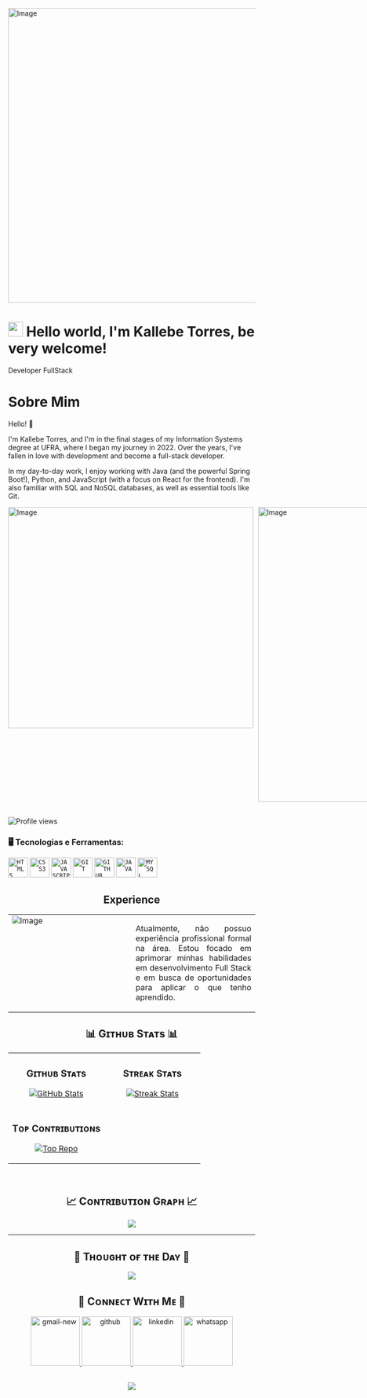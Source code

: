 <!--Banner-->
<img width="2000" height="600" alt="Image" src="https://github.com/user-attachments/assets/ba1ff09a-a7c7-44ab-ad01-a5aac48551fc" />

<!--Night Owl image-->



<!--Header Name-->
# <img src="https://emojis.slackmojis.com/emojis/images/1531849430/4246/blob-sunglasses.gif?1531849430" width="30"/> Hello world, I'm Kallebe Torres, be very welcome! 
Developer FullStack
<br /> 

<!--Start Intro-->   
# Sobre Mim
<p>
Hello! 🚀

I'm Kallebe Torres, and I'm in the final stages of my Information Systems degree at UFRA, where I began my journey in 2022. Over the years, I've fallen in love with development and become a full-stack developer.

In my day-to-day work, I enjoy working with Java (and the powerful Spring Boot!), Python, and JavaScript (with a focus on React for the frontend). I'm also familiar with SQL and NoSQL databases, as well as essential tools like Git.
</p>


<div style="display: flex; gap: 10px;">
  <img width="500" height="450" alt="Image" src="https://github.com/user-attachments/assets/c5b6b8f4-722b-4722-a3a2-5039f7ed9392" />
  <img width="360" height="600" alt="Image" src="https://github.com/user-attachments/assets/a1f753f4-1b57-4266-96b8-f7aff2d95a30" />
</div>

</br>
<p>
 <!--💻 Visit my [Portfolio](https://kiran1689.github.io) for more details about me.-->
</p>

<!--End Intro-->

<!--Profile Count Badge-->
 ![Profile views](https://komarev.com/ghpvc/?username=Kallebe-Torres)

### 🖥️ Tecnologias e Ferramentas: 
<code><img width="40px" src="https://cdn.jsdelivr.net/gh/devicons/devicon/icons/html5/html5-original-wordmark.svg" title = "HTML5"/></code>
<code><img width="40px" src="https://cdn.jsdelivr.net/gh/devicons/devicon/icons/css3/css3-original-wordmark.svg" title = "CSS3"/></code>
<code><img width="40px" src="https://cdn.jsdelivr.net/gh/devicons/devicon/icons/javascript/javascript-original.svg" title = "JAVASCRIPT"/></code>
<code><img width="40px" src="https://cdn.jsdelivr.net/gh/devicons/devicon/icons/git/git-original.svg" title = "GIT"/></code>
<code><img width="40px" src="https://cdn.jsdelivr.net/gh/devicons/devicon/icons/github/github-original.svg" title = "GITHUB"/></code>
<code><img width="40px" src="https://cdn.jsdelivr.net/gh/devicons/devicon/icons/java/java-original.svg" title = "JAVA"/></code>
<code><img width="40px" src="https://cdn.jsdelivr.net/gh/devicons/devicon/icons/mysql/mysql-original.svg" title = "MYSQL"/></code>

<h2 align="center"> Experience </h2>
<table style="width: 100%;">
  <tr>
    <td style="width: 50%; vertical-align: top;">
      <img alt="Image" src="https://github.com/user-attachments/assets/4ded96a5-dac9-4674-953a-a068ad4075fe" style="max-width: 100%;">
    </td>
    
  <td style="width: 50%; vertical-align: top;">
      <p style="text-align: justify;">
        Atualmente, não possuo experiência profissional formal na área. Estou focado em aprimorar minhas habilidades em desenvolvimento Full Stack e em busca de oportunidades para aplicar o que tenho aprendido.
      </p>
    </td>
  </tr>
</table>

<!--Github stats Table--> 
<h2 align="center">📊 Gɪᴛʜᴜʙ Sᴛᴀᴛs 📊</h2>

<table width="100%">
  <tr>
    <td width="50%">
      <h3 align="center"><strong>Gɪᴛʜᴜʙ Sᴛᴀᴛs</strong></h3>
      <p align="center">
        <a href="https://github.com/Kallebe-Torres">
          <img align="center" src="https://github-readme-stats.vercel.app/api?username=Kallebe-Torres&count_private=true&show_icons=true&theme=nightowl&bg_color=0,000000,441350&title_color=c56a90&text_color=ffffff&rank_icon=github&hide=prs,issues,contribs&show=reviews,prs_merged,prs_merged_percentage" alt="GitHub Stats" />
        </a>
      </p>
    </td>
    <td width="50%">
      <h3 align="center"><strong>Sᴛʀᴇᴀᴋ Sᴛᴀᴛs</strong></h3>
      <p align="center">
        <a href="https://github.com/Kallebe-Torres">
          <img align="center" src="https://streak-stats.demolab.com?user=Kiran1689&theme=nightowl&background=0,000000,441350&fire=ffeb95&ring=ffeb95&sideNums=ffffff&sideLabels=ffffff&dates=c56a90&currStreakNum=ffffff" alt="Streak Stats" />
        </a>
      </p>
    </td>
  </tr>
  <tr>
    <td width="50%">
      <h3 align="center"><strong>Tᴏᴘ Cᴏɴᴛʀɪʙᴜᴛɪᴏɴs</strong></h3>
      <p align="center">
        <a href="https://github.com/Kallebe-Torres">
          <img align="center" src="https://github-contributor-stats.vercel.app/api?username=Kallebe-Torres&limit=2&theme=nightowl&show_owner=true&combine_all_yearly_contributions=false&bg_color=0,000000,441350&title_color=c56a90&text_color=ffffff" alt="Top Repo" />
        </a>
      </p>
    </td>
  </tr>
</table>
<br />

<!--Contribution Graph-->
<h2 align="center">📈 Cᴏɴᴛʀɪʙᴜᴛɪᴏɴ Gʀᴀᴘʜ 📈</h2>
<div align="center">
    <img src="https://github-readme-activity-graph.vercel.app/graph?username=Kallebe-Torres&bg_color=220a28&&color=ffffff&line=c56a90&point=ffeb95&area=false&hide_border=false" border-radius="15">
</div>

---

<!--Dynamic Quote card updates everyday at 12 PM--> 
<h2 align="center">🌟 Tʜᴏᴜɢʜᴛ ᴏғ ᴛʜᴇ Dᴀʏ 🌟</h2>

<!--STARTS_HERE_QUOTE_CARD-->
<p align="center">
    <img src="https://readme-daily-quotes.vercel.app/api?author=Robert%20Greene&quote=The%20greatest%20test%20of%20courage%20on%20earth%20is%20to%20bear%20defeat%20without%20losing%20heart.&theme=dark&bg_color=220a28&author_color=ffeb95&accent_color=c56a90">
</p>
<!--ENDS_HERE_QUOTE_CARD-->

<!--Contact Section--> 
<h2 align="center">🤝 Cᴏɴɴᴇᴄᴛ Wɪᴛʜ Mᴇ 🤝 </h2>
<div align="center">
  <a href="mailto:kallebebbox@gmail.com" target="_blank">
    <img width="100" height="100" src="https://img.icons8.com/bubbles/100/gmail-new.png" alt="gmail-new"/>
  </a>
  
  <a href="https://www.github.com/Kallebe-Torres" target="_blank">
    <img width="100" height="100" src="https://img.icons8.com/bubbles/100/github.png" alt="github"/>
  </a>
  
  <a href="https://www.linkedin.com/in/kallebe-torres-8b8860375" target="_blank">
    <img width="100" height="100" src="https://img.icons8.com/bubbles/100/linkedin.png" alt="linkedin"/>

  <a href="https://wa.me/91996227393" target="_blank">
  <img width="100" height="100" src="https://img.icons8.com/bubbles/100/whatsapp.png" alt="whatsapp"/>
  </a>
</div>

</div>
<br/>

<!--Footer--> 
<p align="center">
  <img src="https://capsule-render.vercel.app/api?type=waving&color=gradient&height=65&section=footer"/>
</p>


